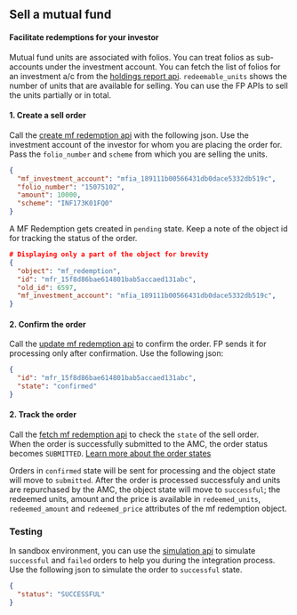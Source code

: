 ## Sell a mutual fund
#### Facilitate redemptions for your investor

Mutual fund units are associated with folios. You can treat folios as sub-accounts under the investment account. You can fetch the list of folios for an investment a/c from the [holdings report api](https://fintechprimitives.com/api/#get-holding-report). `redeemable_units` shows the number of units that are available for selling. You can use the FP APIs to sell the units partially or in total.

#### 1. Create a sell order

Call the [create mf redemption api](https://fintechprimitives.com/docs/api/#create-a-mf-redemption) with the following json. Use the investment account of the investor for whom you are placing the order for. Pass the `folio_number` and `scheme` from which you are selling the units.

```json
{
  "mf_investment_account": "mfia_189111b00566431db0dace5332db519c",
  "folio_number": "15075102",
  "amount": 10000,
  "scheme": "INF173K01FQ0"
}
```

A MF Redemption gets created in `pending` state. Keep a note of the object id for tracking the status of the order.

```json
# Displaying only a part of the object for brevity
{
  "object": "mf_redemption",
  "id": "mfr_15f8d86bae614801bab5accaed131abc",
  "old_id": 6597,
  "mf_investment_account": "mfia_189111b00566431db0dace5332db519c",
}
```

#### 2. Confirm the order

Call the [update mf redemption api](https://fintechprimitives.com/docs/api/#update-a-mf-redemption) to confirm the order. FP sends it for processing only after confirmation. Use the following json:

```json
{
  "id": "mfr_15f8d86bae614801bab5accaed131abc",
  "state": "confirmed"
}
```

#### 2. Track the order

Call the [fetch mf redemption api](https://fintechprimitives.com/docs/api/#fetch-a-mf-redemption) to check the `state` of the sell order.  
When the order is successfully submitted to the AMC, the order status becomes `SUBMITTED`. [Learn more about the order states](/mf-transactions/order-states)

Orders in `confirmed` state will be sent for processing and the object state will move to `submitted`. After the order is processed successfuly and units are repurchased by the AMC, the object state will move to `successful`; the redeemed units, amount and the price is available in `redeemed_units`, `redeemed_amount` and `redeemed_price` attributes of the mf redemption object.

### Testing

In sandbox environment, you can use the [simulation api](https://fintechprimitives.com/api/#post-order-simulation) to simulate `successful` and `failed` orders to help you during the integration process. Use the following json to simulate the order to `successful` state.

```json
{
  "status": "SUCCESSFUL"
}
```